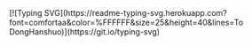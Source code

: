 <div>
[![Typing SVG](https://readme-typing-svg.herokuapp.com?font=comfortaa&color=%FFFFFF&size=25&height=40&lines=To DongHanshuo)](https://git.io/typing-svg)
<div>
